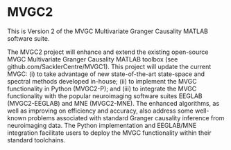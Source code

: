 # MVGC2

This is Version 2 of the MVGC Multivariate Granger Causality MATLAB software suite.

The MVGC2 project will enhance and extend the existing open-source MVGC Multivariate
Granger Causality MATLAB toolbox (see github.com/SacklerCentre/MVGC1). This project
will update the current MVGC: (i) to take advantage of new state-of-the-art state-space and
spectral methods developed in-house; (ii) to implement the MVGC functionality in Python
(MVGC2-P); and (iii) to integrate the MVGC functionality with the popular neuroimaging
software suites EEGLAB (MVGC2-EEGLAB) and MNE (MVGC2-MNE). The enhanced algorithms, as well
as improving on efficiency and accuracy, also address some well-known problems associated
with standard Granger causality inference from neuroimaging data. The Python implementation
and EEGLAB/MNE integration facilitate users to deploy the MVGC functionality within their
standard toolchains.
